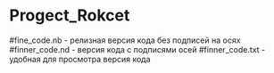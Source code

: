 # Progect_Rokcet
#fine_code.nb - релизная версия кода без подписей на осях
#finner_code.nd - версия кода с подписями осей
#finner_code.txt - удобная для просмотра версия кода
